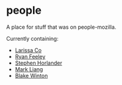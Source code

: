 # people
A place for stuff that was on people-mozilla.

Currently containing:
* [Larissa Co](lco/SPF-Website/)
* [Ryan Feeley](rfeeley)
* [Stephen Horlander](shorlander)
* [Mark Liang](mliang)
* [Blake Winton](bwinton)
